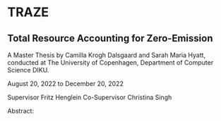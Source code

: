 # TRAZE

Total Resource Accounting for Zero-Emission
-----

A Master Thesis by Camilla Krogh Dalsgaard and Sarah Maria Hyatt, conducted at 
The University of Copenhagen, Department of Computer Science DIKU.

August 20, 2022 to December 20, 2022

Supervisor Fritz Henglein
Co-Supervisor Christina Singh

Abstract:

